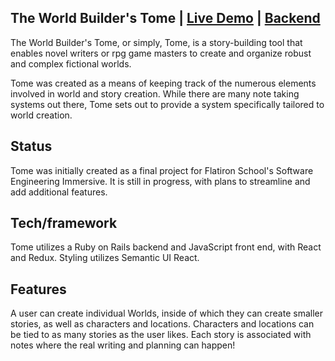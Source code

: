 ## The World Builder's Tome | [Live Demo](https://wbtome.herokuapp.com/) | [Backend](https://github.com/marshallhelenm/tome-backend)
The World Builder's Tome, or simply, Tome, is a story-building tool that enables novel writers or rpg game masters to create and organize robust and complex fictional worlds.

Tome was created as a means of keeping track of the numerous elements involved in world and story creation. While there are many note taking systems out there, Tome sets out to provide a system specifically tailored to world creation.



## Status
Tome was initially created as a final project for Flatiron School's Software Engineering Immersive. It is still in progress, with plans to streamline and add additional features.

## Tech/framework
Tome utilizes a Ruby on Rails backend and JavaScript front end, with React and Redux. Styling utilizes Semantic UI React.


## Features
A user can create individual Worlds, inside of which they can create smaller stories, as well as characters and locations. Characters and locations can be tied to as many stories as the user likes. Each story is associated with notes where the real writing and planning can happen!

